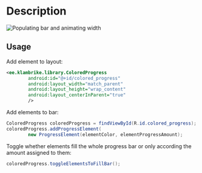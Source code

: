 # Description

![Populating bar and animating width](https://raw.github.com/klambrike/ColoredProgressBar/master/reference/colored_progress_bar_demo.gif "Populating bar and animating width")

## Usage
Add element to layout:

```xml
<ee.klambrike.library.ColoredProgress
        android:id="@+id/colored_progress"
        android:layout_width="match_parent"
        android:layout_height="wrap_content"
        android:layout_centerInParent="true"
        />
```        
Add elements to bar:
   
```java
ColoredProgress coloredProgress = findViewById(R.id.colored_progress);
coloredProgress.addProgressElement(
        new ProgressElement(elementColor, elementProgressAmount);
```
Toggle whether elements fill the whole progress bar or only according the amount assigned to them:

```java
coloredProgress.toggleElementsToFillBar();
```